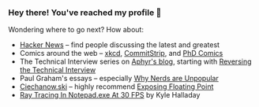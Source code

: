 ### Hey there! You've reached my profile 🎉

Wondering where to go next? How about:
 - [Hacker News](https://news.ycombinator.com) – find people discussing the latest and greatest
 - Comics around the web – [xkcd](https://xkcd.com), [CommitStrip](https://www.commitstrip.com), and [PhD Comics](https://phdcomics.com/)
 - The Technical Interview series on [Aphyr's blog](https://aphyr.com/posts), starting with [Reversing the Technical Interview](https://aphyr.com/posts/340-reversing-the-technical-interview)
 - Paul Graham's essays – especially [Why Nerds are Unpopular](http://www.paulgraham.com/nerds.html)
 - [Ciechanow.ski](https://ciechanow.ski) – highly recommend [Exposing Floating Point](https://ciechanow.ski/exposing-floating-point/)
 - [Ray Tracing In Notepad.exe At 30 FPS](http://kylehalladay.com/blog/2020/05/20/Rendering-With-Notepad.html) by Kyle Halladay
<!--
**radiantly/radiantly** is a ✨ _special_ ✨ repository because its `README.md` (this file) appears on your GitHub profile.

Here are some ideas to get you started:

- 🔭 I’m currently working on ...
- 🌱 I’m currently learning ...
- 👯 I’m looking to collaborate on ...
- 🤔 I’m looking for help with ...
- 💬 Ask me about ...
- 📫 How to reach me: ...
- 😄 Pronouns: ...
- ⚡ Fun fact: ...
-->
